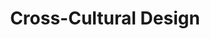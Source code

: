 ---
title: "Cross-Cultural Design"
authors:
    - "Senongo Akpem"
    - "A Book Apart"
categories: 
    - "design"
    - "inclusion"
link: "https://abookapart.com/products/cross-cultural-design"
---
